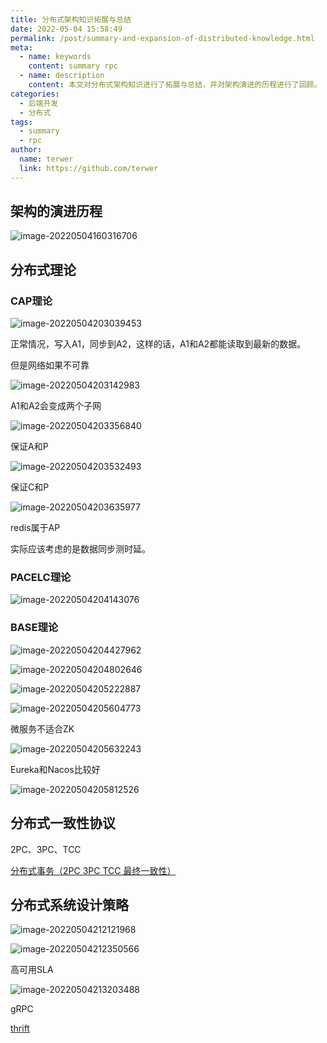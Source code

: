 ```yaml
---
title: 分布式架构知识拓展与总结
date: 2022-05-04 15:58:49
permalink: /post/summary-and-expansion-of-distributed-knowledge.html
meta:
  - name: keywords
    content: summary rpc
  - name: description
    content: 本文对分布式架构知识进行了拓展与总结，并对架构演进的历程进行了回顾。
categories:
  - 后端开发
  - 分布式
tags:
  - summary
  - rpc
author: 
  name: terwer
  link: https://github.com/terwer
---
```


## 架构的演进历程

![image-20220504160316706](https://cdn.jsdelivr.net/gh/terwer/upload/img/image-20220504160316706.png)

## 分布式理论

### CAP理论

![image-20220504203039453](https://cdn.jsdelivr.net/gh/terwer/upload/img/image-20220504203039453.png)

正常情况，写入A1，同步到A2，这样的话，A1和A2都能读取到最新的数据。



但是网络如果不可靠

![image-20220504203142983](https://cdn.jsdelivr.net/gh/terwer/upload/img/image-20220504203142983.png)

A1和A2会变成两个子网



![image-20220504203356840](https://cdn.jsdelivr.net/gh/terwer/upload/img/image-20220504203356840.png)

保证A和P

![image-20220504203532493](https://cdn.jsdelivr.net/gh/terwer/upload/img/image-20220504203532493.png)



保证C和P

![image-20220504203635977](https://cdn.jsdelivr.net/gh/terwer/upload/img/image-20220504203635977.png)

redis属于AP



实际应该考虑的是数据同步测时延。

### PACELC理论

![image-20220504204143076](https://cdn.jsdelivr.net/gh/terwer/upload/img/image-20220504204143076.png)

### BASE理论

![image-20220504204427962](https://cdn.jsdelivr.net/gh/terwer/upload/img/image-20220504204427962.png)

![image-20220504204802646](https://cdn.jsdelivr.net/gh/terwer/upload/img/image-20220504204802646.png)

![image-20220504205222887](https://cdn.jsdelivr.net/gh/terwer/upload/img/image-20220504205222887.png)

![image-20220504205604773](https://cdn.jsdelivr.net/gh/terwer/upload/img/image-20220504205604773.png)

微服务不适合ZK

![image-20220504205632243](https://cdn.jsdelivr.net/gh/terwer/upload/img/image-20220504205632243.png)

Eureka和Nacos比较好

![image-20220504205812526](https://cdn.jsdelivr.net/gh/terwer/upload/img/image-20220504205812526.png)

## 分布式一致性协议

 2PC、3PC、TCC

[分布式事务（2PC 3PC TCC 最终一致性）](https://juejin.cn/post/6912462666187407367)

## 分布式系统设计策略

![image-20220504212121968](https://cdn.jsdelivr.net/gh/terwer/upload/img/image-20220504212121968.png)



![image-20220504212350566](https://cdn.jsdelivr.net/gh/terwer/upload/img/image-20220504212350566.png)



高可用SLA

![image-20220504213203488](https://cdn.jsdelivr.net/gh/terwer/upload/img/image-20220504213203488.png)

gRPC

[thrift](https://github.com/apache/thrift)
